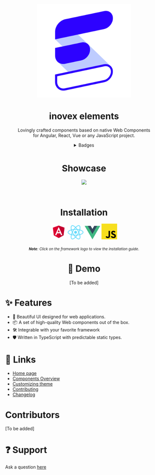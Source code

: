 <div align="center">
<p>
  <a href="https://elements.inovex.de/#/">
    <img width="300" src="test.svg">
  </a>
</p>

<h1>inovex elements</h1>


<p>Lovingly crafted components based on native Web Components <br>for Angular, React, Vue or any JavaScript project.</p>

<details>
<summary  align="center" style="margin-bottom:10px">Badges</summary>
Add badges from somewhere like: [shields.io](https://shields.io/)

[![MIT License](https://img.shields.io/badge/License-MIT-green.svg)](https://choosealicense.com/licenses/mit/)
[![GPLv3 License](https://img.shields.io/badge/License-GPL%20v3-yellow.svg)](https://opensource.org/licenses/)
[![AGPL License](https://img.shields.io/badge/license-AGPL-blue.svg)](http://www.gnu.org/licenses/agpl-3.0)
</details>

<!-- <hr class="space"> -->

<h1 class="no-border"> Showcase</h1>
<a href="https://elements.inovex.de/version/v8.0.0/?path=/docs/docs-welcome--page"><img src="https://user-images.githubusercontent.com/507615/209472919-6f7e8561-be8c-4b0b-9976-eb3c692aa20a.png" style="margin-bottom: 30px;"></a>
<!-- TODO: Replace showcase image with inovex-elements image -->

<h1 align="center">Installation</h1>

<div align="center">
  <a href="https://github.com/inovex/elements/blob/master/packages/storybook/src/stories/docs/framework-integration/angular-instructions.stories.mdx"><img width="50" src="packages/landingpage-new/public/angular.svg"></a>
  <a href="https://github.com/inovex/elements/blob/master/packages/storybook/src/stories/docs/framework-integration/react-instructions.stories.mdx"><img width="50" src="packages/landingpage-new/public/react.svg"></a>
  <a href="https://github.com/inovex/elements/blob/master/packages/storybook/src/stories/docs/framework-integration/vue-instructions.stories.mdx"><img width="50" src="packages/landingpage-new/public/vue.svg"></a>
  <a href="https://github.com/inovex/elements/blob/master/packages/storybook/src/stories/docs/framework-integration/javascript-instructions.stories.mdx"><img width="50" src="packages/landingpage-new/public/javascript.svg"></a>
</div>


 <sub>***Note**: Click on the framework logo to view the installation guide.*</sub>

# 🚀 Demo

[To be added]

</div>

# ✨ Features
  
  - 🌈 Beautiful UI designed for web applications.
  - 📦 A set of high-quality Web components out of the box.
  - 🛠️ Integrable with your favorite framework
  - 🛡 Written in TypeScript with predictable static types.

# 🔗 Links

- [Home page](https://elements.inovex.de/#/)
- [Components Overview](https://elements.inovex.de/version/v8.0.0/?path=/docs/docs-welcome--page)
- [Customizing theme]()
- [Contributing](https://elements.inovex.de/version/v8.0.0/?path=/docs/docs-contributing-quick-start--page)
- [Changelog](https://elements.inovex.de/version/v8.0.0/?path=/docs/docs-changelog--page)

# Contributors
[To be added]

# ❓ Support

Ask a question [here](https://github.com/inovex/elements/issues)

